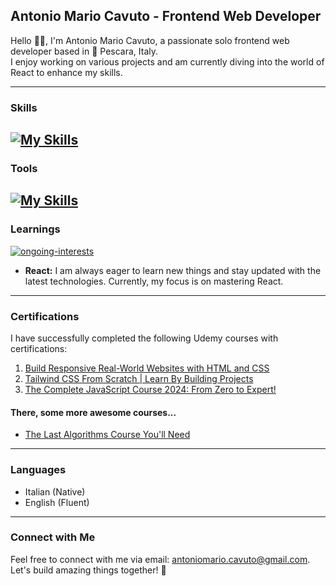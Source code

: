 ## Antonio Mario Cavuto - Frontend Web Developer
Hello 👋🏼, I'm Antonio Mario Cavuto, a passionate solo frontend web developer based in 📍 Pescara, Italy.  
I enjoy working on various projects and am currently diving into the world of React to enhance my skills.

---

### Skills
[![My Skills](https://skillicons.dev/icons?i=html,css,js,tailwind,vue,nodejs)](https://skillicons.dev)
---

### Tools
[![My Skills](https://skillicons.dev/icons?i=git,vscode,neovim)](https://skillicons.dev)
---

### Learnings

[![ongoing-interests](https://skillicons.dev/icons?i=react)](#)

- **React:** I am always eager to learn new things and stay updated with the latest technologies.  Currently, my focus is on mastering React.
---

### Certifications
I have successfully completed the following Udemy courses with certifications:
1. [Build Responsive Real-World Websites with HTML and CSS](https://www.udemy.com/certificate/UC-d9c5906c-ed3a-4634-975b-e3be8f5b3502/)
2. [Tailwind CSS From Scratch | Learn By Building Projects](https://www.udemy.com/certificate/UC-cb1585c0-1bf2-4d53-8b28-4697d508e305/)
3. [The Complete JavaScript Course 2024: From Zero to Expert!](https://www.udemy.com/certificate/UC-b98e3e9d-aeea-40c2-9c25-bba9cb7696f7/)
#### There, some more awesome courses...
+ [The Last Algorithms Course You'll Need](https://frontendmasters.com/courses/algorithms/)
---

### Languages
- Italian (Native)
- English (Fluent)

---

### Connect with Me
Feel free to connect with me via email: [antoniomario.cavuto@gmail.com](mailto:antoniomario.cavuto@gmail.com).  
Let's build amazing things together! 🚀
